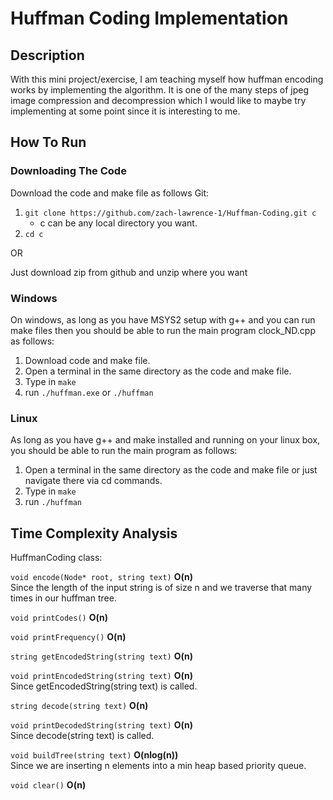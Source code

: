 # Huffman Coding Implementation
## Description
With this mini project/exercise, I am teaching myself how huffman encoding works by implementing the algorithm. It is one of the many steps of jpeg image compression and decompression which I would like to maybe try implementing at some point since it is interesting to me.
## How To Run
### Downloading The Code
Download the code and make file as follows
Git:
1. ```git clone https://github.com/zach-lawrence-1/Huffman-Coding.git c```
   - c can be any local directory you want.
2. ```cd c```

OR

Just download zip from github and unzip where you want
### Windows
On windows, as long as you have MSYS2 setup with g++ and you can run make files then you should be able to run the main program clock_ND.cpp as follows:
1. Download code and make file.
2. Open a terminal in the same directory as the code and make file.
3. Type in ```make```
4. run ```./huffman.exe``` or ```./huffman```
### Linux
As long as you have g++ and make installed and running on your linux box, you should be able to run the main program as follows:
1. Open a terminal in the same directory as the code and make file or just navigate there via cd commands.
2. Type in ```make```
3. run ```./huffman```

## Time Complexity Analysis
HuffmanCoding class:

```void encode(Node* root, string text)``` **O(n)**  
Since the length of the input string is of size n and we traverse that many times in our huffman tree.

```void printCodes()``` **O(n)**

```void printFrequency()``` **O(n)**

```string getEncodedString(string text)``` **O(n)**

```void printEncodedString(string text)``` **O(n)**  
Since getEncodedString(string text) is called.

```string decode(string text)``` **O(n)**

```void printDecodedString(string text)``` **O(n)**  
Since decode(string text) is called.

```void buildTree(string text)``` **O(nlog(n))**  
Since we are inserting n elements into a min heap based priority queue.

```void clear()``` **O(n)**
